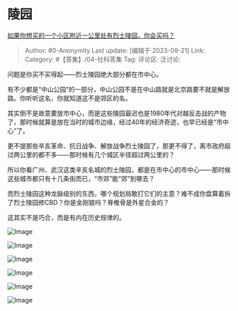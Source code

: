 # 陵园
[如果你想买的一个小区附近一公里处有烈士陵园，你会买吗？](https://www.zhihu.com/question/479445940/answer/3220916465)

> Author: #0-Anonymity
> Last update: [编辑于 2023-09-21]
> Link:
> Category: #【答集】/04-社科答集 
> Tag:
> 评论区:
> 泛讨论:

问题是你买不买得起——烈士陵园绝大部分都在市中心。

有不少都是“中山公园”的一部分，中山公园不是在中山路就是北京路要不就是解放路。你听听这名，你就知道这不是郊区的名。

其实倒不是故意要放市中心，而是这些陵园最迟也是1980年代对越反击战的产物了，那时候就算是放在当时的城市边缘，经过40年的经济奇迹，也早已经是“市中心”了。

更不提那些辛亥革命、抗日战争、解放战争烈士陵园了，那更不得了，离市政府超过两公里的都不多——那时候有几个城区半径超过两公里的？

所以你看广州、武汉这类辛亥名城的烈士陵园，都是在市中心的市中心——那时候这些城市都只有十几条街而已，“市郊”能“郊”到哪去？

而烈士陵园这种龙脉级别的东西，哪个规划局敢打它们的主意？难不成你盘算着拆了烈士陵园修CBD？你是金刚狼吗？脊椎骨是外星合金的？

这其实不是巧合，而是有内在历史规律的。

![Image](https://pic1.zhimg.com/50/v2-bab36287f6f3df05b750d04222f3f60f_720w.jpg?source=1940ef5c)

![Image](https://pica.zhimg.com/50/v2-718b40497a9e7c9b18051240e24b91df_720w.jpg?source=1940ef5c)

![Image](https://picx.zhimg.com/50/v2-eb9da8ddef0a310b7b6c11ad3a68abda_720w.jpg?source=1940ef5c)

![Image](https://picx.zhimg.com/50/v2-5965104913d81a8a08ddb61128056297_720w.jpg?source=1940ef5c)

![Image](https://picx.zhimg.com/50/v2-a5b9f05353554eea2da3c4cb9f7c411f_720w.jpg?source=1940ef5c)

![Image](https://pic1.zhimg.com/50/v2-15aa2f9cbeca61f264cd73c720414bb8_720w.jpg?source=1940ef5c)